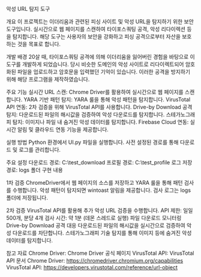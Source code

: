 악성 URL 탐지 도구

개요
이 프로젝트는 이더리움과 관련된 피싱 사이트 및 악성 URL을 탐지하기 위한 보안 도구입니다. 실시간으로 웹 페이지를 스캔하여 타이포스쿼팅 공격, 악성 리다이렉션 등을 탐지합니다. 해당 도구는 사용자의 보안을 강화하고 피싱 공격으로부터 자산을 보호하는 것을 목표로 합니다.

개발 배경
20살 때, 타이포스쿼팅 공격에 의해 이더리움을 잃어버린 경험을 바탕으로 이 도구를 개발하게 되었습니다. 당시 비슷한 도메인의 악성 사이트로 리다이렉트되어 암호화된 파일을 업로드하고 암호문을 입력했던 기억이 있습니다. 이러한 공격을 방지하기 위해 해당 프로그램을 제작하였습니다.

주요 기능
실시간 URL 스캔: Chrome Driver를 활용하여 실시간으로 웹 페이지를 스캔합니다.
YARA 기반 패턴 탐지: YARA 룰을 통해 악성 패턴을 탐지합니다.
VirusTotal API 연동: 2차 검증을 위해 VirusTotal API를 사용합니다.
Drive-by Download 공격 탐지: 다운로드된 파일의 해시값을 검증하여 악성 다운로드를 탐지합니다.
스테가노그래피 탐지: 이미지나 파일 내 숨겨진 악성 데이터를 탐지합니다.
Firebase Cloud 연동: 실시간 알림 및 클라우드 연동 기능을 제공합니다.

실행 방법
Python 환경에서 UI.py 파일을 실행합니다.
사전 설정된 경로를 통해 다운로드 및 로그를 관리합니다.

주요 설정
다운로드 경로: C:\test_download
프로필 경로: C:\test_profile
로그 저장 경로: logs 폴더
구현 내용

1차 검증
ChromeDriver에서 웹 페이지의 소스를 저장하고 YARA 룰을 통해 패턴 검사를 수행합니다.
악성 패턴이 탐지되면 wintoast 알림을 제공합니다.
검사 로그는 logs 폴더에 저장됩니다.

2차 검증
VirusTotal API를 활용해 추가 악성 URL 검증을 수행합니다.
API 제한: 일일 500개, 분당 4개
검사 시간: 약 1분 (데몬 스레드로 실행)
파일 다운로드 모니터링
Drive-by Download 공격 대응
다운로드된 파일의 해시값을 실시간으로 검증하여 악성 다운로드를 차단합니다.
스테가노그래피 기술 탐지를 통해 이미지 등에 숨겨진 악성 데이터를 탐지합니다.

참고 자료
Chrome Driver: Chrome Driver 공식 페이지
VirusTotal API: VirusTotal API 문서
Chrome Driver: https://chromedriver.chromium.org/capabilities
VirusTotal API: https://developers.virustotal.com/reference/url-object
